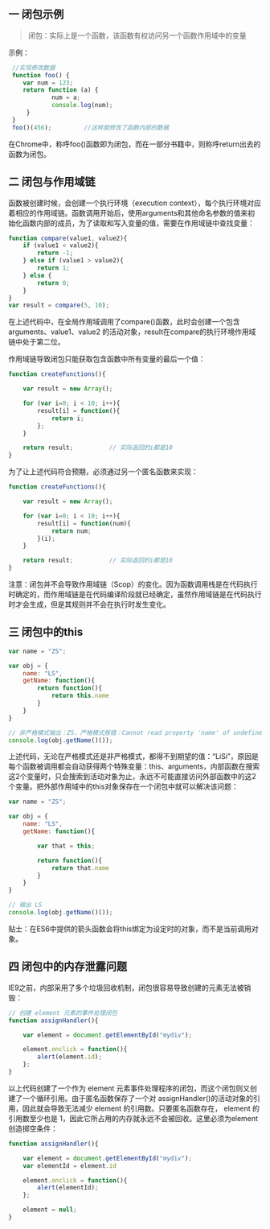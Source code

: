 ## 一 闭包示例

> 闭包：实际上是一个函数，该函数有权访问另一个函数作用域中的变量

示例：
```js
 //实现修改数据
 function foo() {
    var num = 123;
    return function (a) {
            num = a;
            console.log(num);
     }
 }
 foo()(456);         //这样就修改了函数内部的数据
```

在Chrome中，称呼foo()函数即为闭包，而在一部分书籍中，则称呼return出去的函数为闭包。  

## 二 闭包与作用域链

函数被创建时候，会创建一个执行环境（execution context），每个执行环境对应着相应的作用域链。函数调用开始后，使用arguments和其他命名参数的值来初始化函数内部的成员，为了读取和写入变量的值，需要在作用域链中查找变量：
```js
function compare(value1, value2){
    if (value1 < value2){
        return -1;
    } else if (value1 > value2){
        return 1;
    } else {
        return 0;
    }
}
var result = compare(5, 10);
```
在上述代码中，在全局作用域调用了compare()函数，此时会创建一个包含 arguments、value1、value2 的活动对象，result在compare的执行环境作用域链中处于第二位。

作用域链导致闭包只能获取包含函数中所有变量的最后一个值：
```js
function createFunctions(){

    var result = new Array();

    for (var i=0; i < 10; i++){
        result[i] = function(){
            return i;
        };
    }

    return result;          // 实际返回的i都是10
}
```  

为了让上述代码符合预期，必须通过另一个匿名函数来实现：
```js
function createFunctions(){

    var result = new Array();

    for (var i=0; i < 10; i++){
        result[i] = function(num){
            return num;
        }(i);
    }

    return result;          // 实际返回的i都是10
}
```

注意：闭包并不会导致作用域链（Scop）的变化。因为函数调用栈是在代码执行时确定的，而作用域链是在代码编译阶段就已经确定，虽然作用域链是在代码执行时才会生成，但是其规则并不会在执行时发生变化。  

## 三 闭包中的this

```js
var name = "ZS";

var obj = {
    name: "LS",
    getName: function(){
        return function(){
            return this.name
        }
    }
}

// 非严格模式输出：ZS，严格模式报错：Cannot read property 'name' of undefined
console.log(obj.getName()());
```

上述代码，无论在严格模式还是非严格模式，都得不到期望的值：“LiSi”，原因是每个函数被调用都会自动获得两个特殊变量：this、arguments，内部函数在搜索这2个变量时，只会搜索到活动对象为止，永远不可能直接访问外部函数中的这2个变量。把外部作用域中的this对象保存在一个闭包中就可以解决该问题：
```js
var name = "ZS";

var obj = {
    name: "LS",
    getName: function(){

        var that = this;

        return function(){
            return that.name
        }
    }
}

// 输出 LS
console.log(obj.getName()());
```

贴士：在ES6中提供的箭头函数会将this绑定为设定时的对象，而不是当前调用对象。 

## 四 闭包中的内存泄露问题

IE9之前，内部采用了多个垃圾回收机制，闭包很容易导致创建的元素无法被销毁：
```js
// 创建 element 元素的事件处理闭包
function assignHandler(){

    var element = document.getElementById("mydiv");

    element.onclick = function(){
        alert(element.id);
    };
}
```

以上代码创建了一个作为 element 元素事件处理程序的闭包，而这个闭包则又创建了一个循环引用。由于匿名函数保存了一个对 assignHandler()的活动对象的引用，因此就会导致无法减少 element 的引用数。只要匿名函数存在， element 的引用数至少也是 1，因此它所占用的内存就永远不会被回收。这里必须为element创造掷空条件：
```js
function assignHandler(){

    var element = document.getElementById("mydiv");
    var elementId = element.id

    element.onclick = function(){
        alert(elementId);
    };

    element = null;
}
```